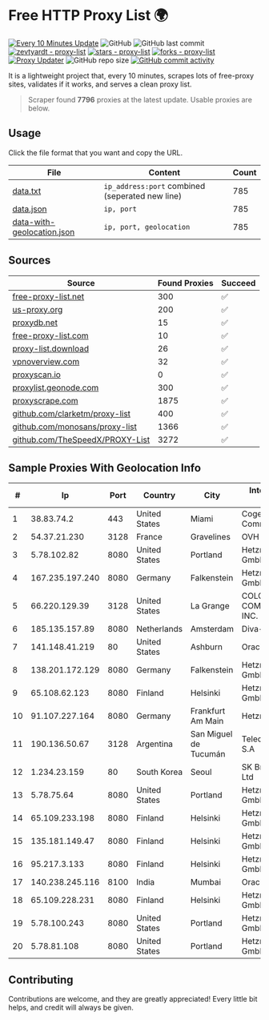 
# Free HTTP Proxy List 🌍

[![Every 10 Minutes Update](https://github.com/mertguvencli/http-proxy-list/actions/workflows/main.yml/badge.svg?branch=main)](https://github.com/mertguvencli/http-proxy-list/actions/workflows/main.yml)
![GitHub](https://img.shields.io/github/license/mertguvencli/http-proxy-list)
![GitHub last commit](https://img.shields.io/github/last-commit/mertguvencli/http-proxy-list)
[![zevtyardt - proxy-list](https://img.shields.io/static/v1?label=zevtyardt&message=proxy-list&color=blue&logo=github)](https://github.com/zevtyardt/proxy-list "Go to GitHub repo")
[![stars - proxy-list](https://img.shields.io/github/stars/zevtyardt/proxy-list?style=social)](https://github.com/zevtyardt/proxy-list)
[![forks - proxy-list](https://img.shields.io/github/forks/zevtyardt/proxy-list?style=social)](https://github.com/zevtyardt/proxy-list)
[![Proxy Updater](https://github.com/zevtyardt/proxy-list/workflows/Proxy%20Updater/badge.svg)](https://github.com/zevtyardt/proxy-list/actions?query=workflow:"Proxy+Updater")
![GitHub repo size](https://img.shields.io/github/repo-size/zevtyardt/proxy-list)
[![GitHub commit activity](https://img.shields.io/github/commit-activity/m/zevtyardt/proxy-list?logo=commits)](https://github.com/zevtyardt/proxy-list/commits/main)

It is a lightweight project that, every 10 minutes, scrapes lots of free-proxy sites, validates if it works, and serves a clean proxy list.

> Scraper found **7796** proxies at the latest update. Usable proxies are below.

## Usage

Click the file format that you want and copy the URL.

|File|Content|Count|
|----|-------|-----|
|[data.txt](https://raw.githubusercontent.com/mertguvencli/http-proxy-list/main/proxy-list/data.txt)|`ip_address:port` combined (seperated new line)|785|
|[data.json](https://raw.githubusercontent.com/mertguvencli/http-proxy-list/main/proxy-list/data.json)|`ip, port`|785|
|[data-with-geolocation.json](https://raw.githubusercontent.com/mertguvencli/http-proxy-list/main/proxy-list/data-with-geolocation.json)|`ip, port, geolocation`|785|

## Sources

|Source|Found Proxies|Succeed|
|------|-------------|-------|
|[free-proxy-list.net](https://free-proxy-list.net)|300|✅|
|[us-proxy.org](https://www.us-proxy.org)|200|✅|
|[proxydb.net](http://proxydb.net)|15|✅|
|[free-proxy-list.com](https://free-proxy-list.com/?page=&port=&type%5B%5D=http&type%5B%5D=https&up_time=0&search=Search)|10|✅|
|[proxy-list.download](https://www.proxy-list.download/HTTP)|26|✅|
|[vpnoverview.com](https://vpnoverview.com/privacy/anonymous-browsing/free-proxy-servers)|32|✅|
|[proxyscan.io](https://www.proxyscan.io)|0|✅|
|[proxylist.geonode.com](https://proxylist.geonode.com/api/proxy-list?limit=300&page=1&sort_by=lastChecked&sort_type=desc&protocols=http,https)|300|✅|
|[proxyscrape.com](https://api.proxyscrape.com/v2/?request=displayproxies&protocol=http&timeout=10000&country=all&ssl=all&anonymity=all)|1875|✅|
|[github.com/clarketm/proxy-list](https://raw.githubusercontent.com/clarketm/proxy-list/master/proxy-list-raw.txt)|400|✅|
|[github.com/monosans/proxy-list](https://raw.githubusercontent.com/monosans/proxy-list/main/proxies/http.txt)|1366|✅|
|[github.com/TheSpeedX/PROXY-List](https://raw.githubusercontent.com/TheSpeedX/PROXY-List/master/http.txt)|3272|✅|


## Sample Proxies With Geolocation Info

|#|Ip|Port|Country|City|Internet Service Provider|
|-|--|----|-------|----|-------------------------|
|1|38.83.74.2|443|United States|Miami|Cogent Communications|
|2|54.37.21.230|3128|France|Gravelines|OVH SAS|
|3|5.78.102.82|8080|United States|Portland|Hetzner Online GmbH|
|4|167.235.197.240|8080|Germany|Falkenstein|Hetzner Online GmbH|
|5|66.220.129.39|3128|United States|La Grange|COLORADO VALLEY COMMUNICATIONS, INC.|
|6|185.135.157.89|8080|Netherlands|Amsterdam|Diva-C OOO|
|7|141.148.41.219|80|United States|Ashburn|Oracle Corporation|
|8|138.201.172.129|8080|Germany|Falkenstein|Hetzner Online GmbH|
|9|65.108.62.123|8080|Finland|Helsinki|Hetzner Online GmbH|
|10|91.107.227.164|8080|Germany|Frankfurt Am Main|Hetzner Online AG|
|11|190.136.50.67|3128|Argentina|San Miguel de Tucumán|Telecom Argentina S.A|
|12|1.234.23.159|80|South Korea|Seoul|SK Broadband Co Ltd|
|13|5.78.75.64|8080|United States|Portland|Hetzner Online GmbH|
|14|65.109.233.198|8080|Finland|Helsinki|Hetzner Online GmbH|
|15|135.181.149.47|8080|Finland|Helsinki|Hetzner Online GmbH|
|16|95.217.3.133|8080|Finland|Helsinki|Hetzner Online GmbH|
|17|140.238.245.116|8100|India|Mumbai|Oracle Corporation|
|18|65.109.228.231|8080|Finland|Helsinki|Hetzner Online GmbH|
|19|5.78.100.243|8080|United States|Portland|Hetzner Online GmbH|
|20|5.78.81.108|8080|United States|Portland|Hetzner Online GmbH|



## Contributing

Contributions are welcome, and they are greatly appreciated! Every
little bit helps, and credit will always be given.


